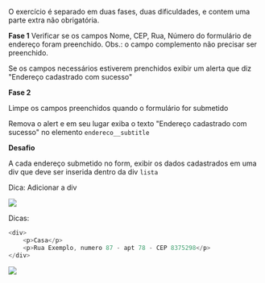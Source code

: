 O exercício é separado em duas fases, duas dificuldades, e contem uma parte extra não obrigatória.

**Fase 1**
Verificar se os campos Nome, CEP, Rua, Número do formulário de endereço foram preenchido. Obs.: o campo complemento não precisar ser preenchido.

Se os campos necessários estiverem prenchidos exibir um alerta que diz "Endereço cadastrado com sucesso"

**Fase 2**

Limpe os campos preenchidos quando o formulário for submetido

Remova o alert e em seu lugar exiba o texto "Endereço cadastrado com sucesso" no elemento `endereco__subtitle`

**Desafio**

A cada endereço submetido no form, exibir os dados cadastrados em uma div que deve ser inserida dentro da div `lista`

Dica: Adicionar a div

<img src="assets/exe.png">

Dicas:

```javascript
<div>
    <p>Casa</p>
    <p>Rua Exemplo, numero 87 - apt 78 - CEP 8375298</p>
</div>
```

<img src="assets/exe2.png">

